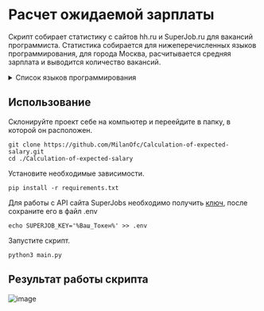 # Расчет ожидаемой зарплаты
Скрипт собирает статистику с сайтов hh.ru и SuperJob.ru для вакансий программиста. Статистика собирается для
нижеперечисленных языков программирования, для города Москва, расчитывается средняя зарплата и выводится количество вакансий.
<details><summary>Список языков программирования</summary>

1. JavaScript
2. Java
3. Python
4. Ruby
5. PHP
6. C++
7. C#
8. Go
9. Shell

</details>

## Использование

Склонируйте проект себе на компьютер и переейдите в папку, в которой он расположен.

    git clone https://github.com/MilanOfc/Calculation-of-expected-salary.git
    cd ./Calculation-of-expected-salary

Установите необходимые зависимости.

    pip install -r requirements.txt

Для работы с API сайта SuperJobs необходимо получить [ключ](https://api.superjob.ru/), после сохраните его в файл .env

    echo SUPERJOB_KEY='%Ваш_Токен%' >> .env

Запустите скрипт.

    python3 main.py

## Результат работы скрипта
![image](https://github.com/MilanOfc/Calculation-of-expected-salary/assets/122183166/947530c8-ba45-4ef8-99c9-fb7af61d841e)


